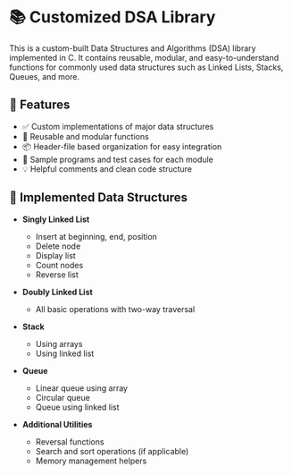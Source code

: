 # 📚 Customized DSA Library

This is a custom-built Data Structures and Algorithms (DSA) library implemented in C. It contains reusable, modular, and easy-to-understand functions for commonly used data structures such as Linked Lists, Stacks, Queues, and more.

## 🚀 Features

- ✅ Custom implementations of major data structures
- 🔁 Reusable and modular functions
- 📦 Header-file based organization for easy integration
- 🧪 Sample programs and test cases for each module
- 💡 Helpful comments and clean code structure

## 🧱 Implemented Data Structures

- **Singly Linked List**
  - Insert at beginning, end, position
  - Delete node
  - Display list
  - Count nodes
  - Reverse list

- **Doubly Linked List**
  - All basic operations with two-way traversal

- **Stack**
  - Using arrays
  - Using linked list

- **Queue**
  - Linear queue using array
  - Circular queue
  - Queue using linked list

- **Additional Utilities**
  - Reversal functions
  - Search and sort operations (if applicable)
  - Memory management helpers
